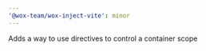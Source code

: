 ```yaml
---
'@wox-team/wox-inject-vite': minor
---
```


Adds a way to use directives to control a container scope
